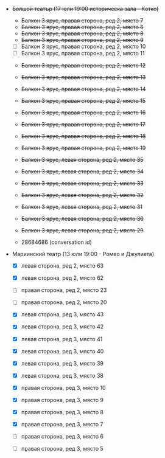 - ~~Болшой театър (17 юли 19:00 историческа зала - Котко)~~
	- ~~Балкон 3 ярус, правая сторона, ред 2, място 7~~
	- ~~Балкон 3 ярус, правая сторона, ред 2, място 6~~
	- ~~Балкон 3 ярус, правая сторона, ред 2, място 8~~
	- ~~Балкон 3 ярус, правая сторона, ред 2, място 9~~
	- [ ] Балкон 3 ярус, правая сторона, ред 2, място 10
	- [ ] Балкон 3 ярус, правая сторона, ред 2, място 11
	- ~~Балкон 3 ярус, правая сторона, ред 2, място 12~~
	- ~~Балкон 3 ярус, правая сторона, ред 2, място 13~~
	- ~~Балкон 3 ярус, правая сторона, ред 2, място 14~~
	- ~~Балкон 3 ярус, правая сторона, ред 2, място 15~~
	- ~~Балкон 3 ярус, правая сторона, ред 2, място 16~~
	- ~~Балкон 3 ярус, правая сторона, ред 2, място 17~~
	- ~~Балкон 3 ярус, правая сторона, ред 2, място 18~~
	- ~~Балкон 3 ярус, правая сторона, ред 2, място 19~~

	- ~~Балкон 3 ярус, левая сторона, ред 2, място 35~~
	- ~~Балкон 3 ярус, левая сторона, ред 2, място 34~~
	- ~~Балкон 3 ярус, левая сторона, ред 2, място 33~~
	- ~~Балкон 3 ярус, левая сторона, ред 2, място 32~~
	- ~~Балкон 3 ярус, левая сторона, ред 2, място 31~~
	- ~~Балкон 3 ярус, левая сторона, ред 2, място 30~~
	- ~~Балкон 3 ярус, левая сторона, ред 2, място 29~~

	- 28684686 (conversation id)

- Мариинский театр (13 юли 19:00 - Ромео и Джулиета)
	- [x] левая сторона, ред 2, място 63
	- [x] левая сторона, ред 2, място 62

	- [ ] правая сторона, ред 2, място 23
	- [ ] правая сторона, ред 2, място 20

	- [x] левая сторона, ред 3, място 43
	- [x] левая сторона, ред 3, място 42
	- [x] левая сторона, ред 3, място 41
	- [x] левая сторона, ред 3, място 40
	- [x] левая сторона, ред 3, място 39
	- [x] левая сторона, ред 3, място 38


	- [x] правая сторона, ред 3, място 10
	- [x] правая сторона, ред 3, място 9
	- [x] правая сторона, ред 3, място 8
	- [x] правая сторона, ред 3, място 7
	- [ ] правая сторона, ред 3, място 6
	- [ ] правая сторона, ред 3, място 5